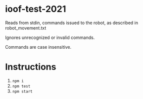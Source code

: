 # ioof-test-2021

Reads from stdin, commands issued to the robot, as described in robot_movement.txt

Ignores unrecognized or invalid commands.

Commands are case insensitive.

# Instructions

1. `npm i`
2. `npm test`
3. `npm start`
